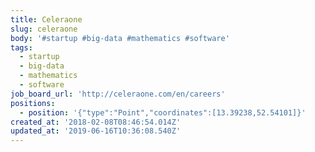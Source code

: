 ```yaml
---
title: Celeraone
slug: celeraone
body: '#startup #big-data #mathematics #software'
tags:
  - startup
  - big-data
  - mathematics
  - software
job_board_url: 'http://celeraone.com/en/careers'
positions:
  - position: '{"type":"Point","coordinates":[13.39238,52.54101]}'
created_at: '2018-02-08T08:46:54.014Z'
updated_at: '2019-06-16T10:36:08.540Z'
---
```


